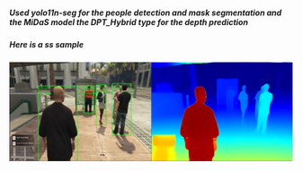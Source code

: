 ##### Used yolo11n-seg for the people detection and mask segmentation and the MiDaS model the DPT_Hybrid type for the depth prediction

##### Here is a ss sample

<p align="center">
  <img src="coord.PNG" />
</p>